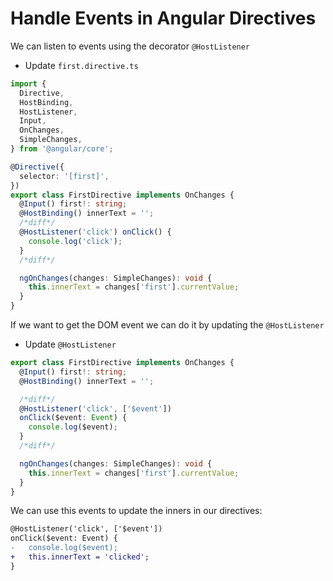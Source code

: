# Handle Events in Angular Directives

We can listen to events using the decorator `@HostListener`

- Update `first.directive.ts`

```ts
import {
  Directive,
  HostBinding,
  HostListener,
  Input,
  OnChanges,
  SimpleChanges,
} from '@angular/core';

@Directive({
  selector: '[first]',
})
export class FirstDirective implements OnChanges {
  @Input() first!: string;
  @HostBinding() innerText = '';
  /*diff*/
  @HostListener('click') onClick() {
    console.log('click');
  }
  /*diff*/

  ngOnChanges(changes: SimpleChanges): void {
    this.innerText = changes['first'].currentValue;
  }
}

```

If we want to get the DOM event we can do it by updating the `@HostListener`

- Update `@HostListener`

```ts
export class FirstDirective implements OnChanges {
  @Input() first!: string;
  @HostBinding() innerText = '';

  /*diff*/
  @HostListener('click', ['$event']) 
  onClick($event: Event) {
    console.log($event);
  }
  /*diff*/

  ngOnChanges(changes: SimpleChanges): void {
    this.innerText = changes['first'].currentValue;
  }
}
```

We can use this events to update the inners in our directives:

```diff
@HostListener('click', ['$event']) 
onClick($event: Event) {
-   console.log($event);
+   this.innerText = 'clicked';
}
```
